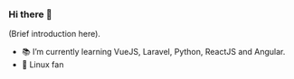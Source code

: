 ### Hi there 👋
(Brief introduction here).

[comment]: # (:computer: I'm currently working on LegalvisionPro.)
- :books: I’m currently learning VueJS, Laravel, Python, ReactJS and Angular.
- :penguin: Linux fan
